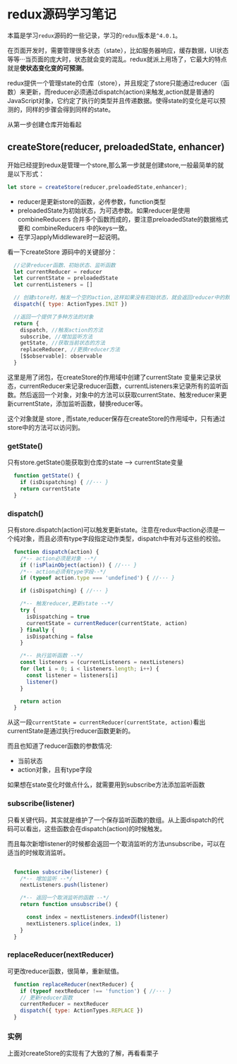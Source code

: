 # redux源码学习笔记

本篇是学习`redux`源码的一些记录，学习的`redux`版本是`^4.0.1`。

在页面开发时，需要管理很多状态（state），比如服务器响应，缓存数据，UI状态等等···当页面的庞大时，状态就会变的混乱。redux就派上用场了，它最大的特点就是**使状态变化变的可预测**。

redux提供一个管理state的仓库（store），并且规定了store只能通过reducer（函数）来更新，而reducer必须通过dispatch(action)来触发,action就是普通的JavaScript对象，它约定了执行的类型并且传递数据。使得state的变化是可以预测的，同样的步骤会得到同样的state。

从第一步创建仓库开始看起

## createStore(reducer, preloadedState, enhancer)

开始已经提到redux是管理一个store,那么第一步就是创建store,一般最简单的就是以下形式：

```js
let store = createStore(reducer,preloadedState,enhancer);
```
+ reducer是更新store的函数，必传参数，function类型
+ preloadedState为初始状态，为可选参数。如果reducer是使用 combineReducers 合并多个函数而成的，要注意preloadedState的数据格式要和 combineReducers 中的keys一致。
+ 在学习applyMiddleware时一起说明。

看一下createStore 源码中的关键部分：
```js
  //记录reducer函数、初始状态、监听函数
  let currentReducer = reducer
  let currentState = preloadedState
  let currentListeners = []

  // 创建store时，触发一个空的action,这样如果没有初始状态，就会返回reducer中的默认状态  
  dispatch({ type: ActionTypes.INIT })

  //返回一个提供了多种方法的对象
  return {
    dispatch, //触发action的方法
    subscribe, //增加监听方法
    getState, //获取当前状态的方法
    replaceReducer, //更换reducer方法
    [$$observable]: observable
  }
```
这里是用了闭包，在createStore的作用域中创建了currentState 变量来记录状态，currentReducer来记录reducer函数，currentListeners来记录所有的监听函数。然后返回一个对象，对象中的方法可以获取currentState、触发reducer来更新currentState，添加监听函数，替换reducer等。

这个对象就是 store , 而state,reducer保存在createStore的作用域中，只有通过store中的方法可以访问到。

### getState()

只有store.getState()能获取到仓库的state --> currentState变量

```js
  function getState() {
    if (isDispatching) { //··· }
    return currentState
  }
```

### dispatch()

只有store.dispatch(action)可以触发更新state。注意在redux中action必须是一个纯对象，而且必须有type字段指定动作类型，dispatch中有对与这些的校验。

```js
  function dispatch(action) {
    /*-- action必须是对象 --*/
    if (!isPlainObject(action)) { //··· }
    /*-- action必须有type字段--*/
    if (typeof action.type === 'undefined') { //··· }

    if (isDispatching) { //··· }

    /*-- 触发reducer,更新state --*/
    try {
      isDispatching = true
      currentState = currentReducer(currentState, action)
    } finally {
      isDispatching = false
    }

    /*-- 执行监听函数 --*/
    const listeners = (currentListeners = nextListeners)
    for (let i = 0; i < listeners.length; i++) {
      const listener = listeners[i]
      listener()
    }

    return action
  }
```
从这一段`currentState = currentReducer(currentState, action)`看出currentState是通过执行reducer函数更新的。

而且也知道了reducer函数的参数情况:
+ 当前状态
+ action对象，且有type字段

如果想在state变化时做点什么，就需要用到subscribe方法添加监听函数

### subscribe(listener)
只看关键代码，其实就是维护了一个保存监听函数的数组。从上面dispatch的代码可以看出，这些函数会在dispatch(action)的时候触发。

而且每次新增listener的时候都会返回一个取消监听的方法unsubscribe，可以在适当的时候取消监听。

```js

  function subscribe(listener) {
    /*-- 增加监听 --*/
    nextListeners.push(listener)

    /*-- 返回一个取消监听的函数 --*/
    return function unsubscribe() {

      const index = nextListeners.indexOf(listener)
      nextListeners.splice(index, 1)
    }
  }
```
### replaceReducer(nextReducer)

可更改reducer函数，很简单，重新赋值。

```js
  function replaceReducer(nextReducer) {
    if (typeof nextReducer !== 'function') { //··· }
    // 更新reducer函数
    currentReducer = nextReducer
    dispatch({ type: ActionTypes.REPLACE })
  }
```

### 实例
上面对createStore的实现有了大致的了解，再看看栗子












